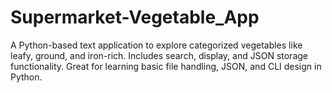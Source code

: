 # Supermarket-Vegetable_App
A Python-based text application to explore categorized vegetables like leafy, ground, and iron-rich. Includes search, display, and JSON storage functionality. Great for learning basic file handling, JSON, and CLI design in Python.
